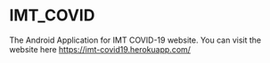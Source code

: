 # IMT_COVID
The Android Application for IMT COVID-19 website.
You can visit the website here https://imt-covid19.herokuapp.com/
